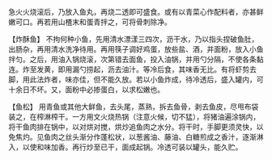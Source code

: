 急火火烧滚后，乃放入鱼丸，再烧二透即可盛食。或有以青菜心作配料者，亦甚鲜嫩可口。再若用山楂末和蛋青拌之，可将骨刺除净。

【炸酥鱼】
不拘何种小鱼，先用清水漂漾三四次，沥干水，乃以指头捏破鱼肚，出肠杂，再用清水洗净待用。再用筷子调好鸡蛋，放些盐、酒，并面粉，放入小鱼拌匀。之后，用油入锅烧滚，次第错去面鱼，投入油锅，并用勺分隔，不使各条黏连。炸至发黄，即用漏勺捞起，沥去油汁。等冷后食，其味香无比。有将虾剪去脚，用此法炸者，味亦佳，但不能久放。若以小鱼炸成，待冷透后，盛入罐内，可十余日不坏。又，面粉中必掺蛋白，以求松嫩也。

【鱼松】
用青鱼或其他大鲜鱼，去头尾，蒸熟，拆去鱼骨，剥去鱼皮，尽甩布袋装之，在榨淋榨干。一方用文火烧热锅（注意火候，切不猛），将猪油遍涂锅内，将干鱼肉排在锅中，以对烘对搅，烘炒追鱼肉之水分。将干时，手脚更须灵快，以免焦灼。见鱼肉之丝头渐分作蓬松状，以葱酱油、藤油、白糖煎成之香汁，逐渐淋入，以使和味加香。再行炒至已干，面成起锅。冷透可装以罐头，能久贮。